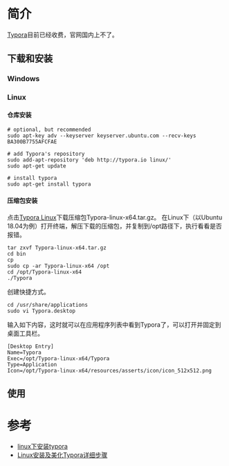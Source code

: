 简介
===
  [Typora](https://typora.io/)目前已经收费，官网国内上不了。

下载和安装
------
### Windows

### Linux
#### 仓库安装
```shell
# optional, but recommended
sudo apt-key adv --keyserver keyserver.ubuntu.com --recv-keys BA300B7755AFCFAE

# add Typora's repository
sudo add-apt-repository 'deb http://typora.io linux/'
sudo apt-get update

# install typora
sudo apt-get install typora
```

#### 压缩包安装
  点击[Typora Linux](https://www.jb51.net/softs/736377.html)下载压缩包Typora-linux-x64.tar.gz。
  在Linux下（以Ubuntu 18.04为例）打开终端，解压下载的压缩包，并复制到/opt路径下，执行看看是否报错。
```shell
tar zxvf Typora-linux-x64.tar.gz
cd bin
cp 
sudo cp -ar Typora-linux-x64 /opt
cd /opt/Typora-linux-x64
./Typora
```

  创建快捷方式。
```shell
cd /usr/share/applications
sudo vi Typora.desktop
```
  输入如下内容，这时就可以在应用程序列表中看到Typora了，可以打开并固定到桌面工具栏。
```shell
[Desktop Entry]
Name=Typora
Exec=/opt/Typora-linux-x64/Typora
Type=Application
Icon=/opt/Typora-linux-x64/resources/asserts/icon/icon_512x512.png
```

使用
------

参考
===
* [linux下安装typora](https://www.jianshu.com/p/05546654685b)
* [Linux安装及美化Typora详细步骤](https://blog.csdn.net/y_universe/article/details/107184300)